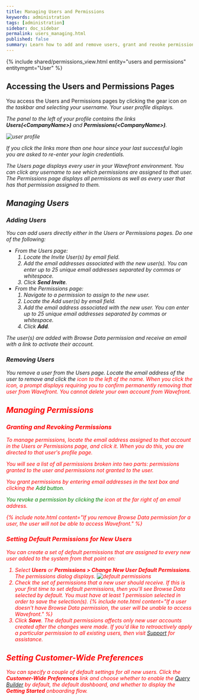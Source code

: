 ```yaml
---
title: Managing Users and Permissions
keywords: administration
tags: [administration]
sidebar: doc_sidebar
permalink: users_managing.html
published: false
summary: Learn how to add and remove users, grant and revoke permissions, and set default permissions for new users.
---
```

{% include shared/permissions_view.html entity="users and permissions" entitymgmt="User" %}

## Accessing the Users and Permissions Pages
You access the Users and Permissions pages by clicking the gear icon <i class="fa fa-cog"/> on the taskbar and selecting your username. Your user profile displays.

The panel to the left of your profile contains the links **Users(\<CompanyName\>)** and **Permissions(\<CompanyName\>)**.

![user profile](images/user_profile.png)

If you click the links more than one hour since your last successful login you are asked to re-enter your login credentials.

The Users page displays every user in your Wavefront environment. You can click any username to see which permissions are assigned to that user. The Permissions page displays all permissions as well as every user that has that permission assigned to them.

## Managing Users

### Adding Users
You can add users directly either in the Users or Permissions pages. Do one of the following:

- From the Users page:
  1. Locate the Invite User(s) by email field.
  1. Add the email addresses associated with the new user(s). You can enter up to 25 unique email addresses separated by commas or whitespace.
  1. Click **Send Invite**.
- From the Permissions page:
  1. Navigate to a permission to assign to the new user.
  1. Locate the Add user(s) by email field.
  1. Add the email address associated with the new user. You can enter up to 25 unique email addresses separated by commas or whitespace.
  1. Click **Add**.

 The user(s) are added with Browse Data permission and receive an email with a link to activate their account.

### Removing Users
You remove a user from the Users page. Locate the email address of the user to remove and click the <i class="fa-times fa" style="color: red;"/> icon to the left of the name. When you click the icon, a prompt displays requiring you to confirm permanently removing that user from Wavefront. You cannot delete your own account from Wavefront.

## Managing Permissions

### Granting and Revoking Permissions

To manage permissions, locate the email address assigned to that account in the Users or Permissions page, and click it. When you do this, you are directed to that user's profile page.

You will see a list of all permissions broken into two parts: permissions granted to the user and permissions not granted to the user.

You grant permissions by entering email addresses in the text box and clicking the <i class="fa-plus-circle fa" style="color: green;"/> <span style="color: green;">Add</span> button.

You revoke a permission by clicking the <i class="fa-times fa" style="color: red;"/> icon at the far right of an email address.

{% include note.html content="If you remove Browse Data permission for a user, the user will not be able to access Wavefront." %}

### Setting Default Permissions for New Users

You can create a set of default permissions that are assigned to every new user added to the system from that point on:

1. Select **Users** or **Permissions > Change New User Default Permissions**. The permissions dialog displays.
![default permissions](images/default_permissions.png)
1. Check the set of permissions that a new user should receive. If this is your first time to set default permissions, then you'll see Browse Data selected by default. You must have at least 1 permission selected in order to save the selection(s).
   {% include note.html content="If a user doesn't have Browse Data permission, the user will be unable to access  Wavefront." %}
1. Click **Save**. The default permissions affects only new user accounts created after the changes were made. If you'd like to retroactively apply a particular permission to all existing users, then visit [Support](https://my.vmware.com/) for assistance.

<a name="customer_prefs"></a>

## Setting Customer-Wide Preferences

You can specify a couple of default settings for all new users. Click the **Customer-Wide Preferences** link and choose whether to enable the [Query Builder](query_language_query_builder.html) by default, the default dashboard, and whether to display the **Getting Started** onboarding flow.

